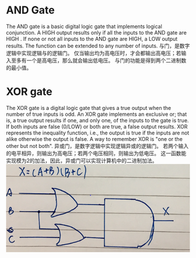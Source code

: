 # AND Gate
  The AND gate is a basic digital logic gate that implements logical conjunction.
  A HIGH output  results only if all the inputs to the AND gate are HIGH .
  If none or not all inputs to the AND gate are HIGH, a LOW output results. 
  The function can be extended to any number of inputs.
  与门，是数字逻辑中实现逻辑与的逻辑门。
  仅当输出均为高电压时，才会都输出高电压；若输入至多有一个是高电压，那么就会输出低电压。
  与门的功能是得到两个二进制数的最小值。
# XOR gate
  The XOR gate  is a digital logic gate that gives a true  output when the number of true inputs is odd.
  An XOR gate implements an exclusive or; that is, a true output results if one, and only one, of the inputs to the gate is true.
  If both inputs are false (0/LOW) or both are true, a false output results.
XOR represents the inequality function, i.e., the output is true if the inputs are not alike otherwise the output is false. 
A way to remember XOR is "one or the other but not both". 
异或门，是数字逻辑中实现逻辑异或的逻辑门。
若两个输入的电平相异，则输出为高电压；若两个电压相同，则输出为低电压。
这一函数能实现模为2的加法，因此，异或门可以实现计算机中的二进制加法。
![](images/1.png) 
